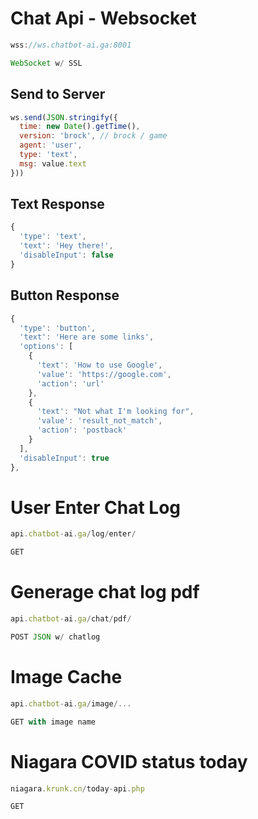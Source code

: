 # Chat Api - Websocket

```js
wss://ws.chatbot-ai.ga:8001

WebSocket w/ SSL
```
## Send to Server
```js
ws.send(JSON.stringify({
  time: new Date().getTime(),
  version: 'brock', // brock / game
  agent: 'user',
  type: 'text',
  msg: value.text
}))
```
## Text Response
```js
{
  'type': 'text',
  'text': 'Hey there!',
  'disableInput': false
}
```
## Button Response
```js
{
  'type': 'button',
  'text': 'Here are some links',
  'options': [
    {
      'text': 'How to use Google',
      'value': 'https://google.com',
      'action': 'url'
    },
    {
      'text': "Not what I'm looking for",
      'value': 'result_not_match',
      'action': 'postback'
    }
  ],
  'disableInput': true
},
```

# User Enter Chat Log

```js
api.chatbot-ai.ga/log/enter/

GET
```

# Generage chat log pdf

```js
api.chatbot-ai.ga/chat/pdf/

POST JSON w/ chatlog
```

# Image Cache
```js
api.chatbot-ai.ga/image/...

GET with image name
```

# Niagara COVID status today
```js
niagara.krunk.cn/today-api.php

GET
```